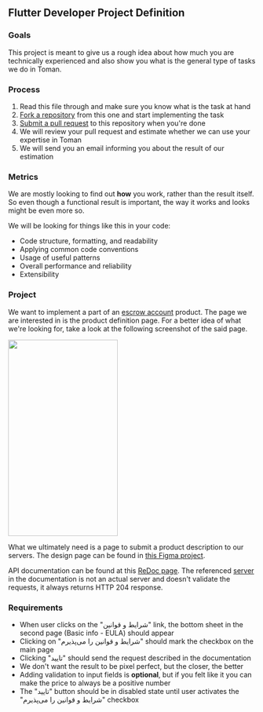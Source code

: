 ## Flutter Developer Project Definition

### Goals
This project is meant to give us a rough idea about how much you are technically experienced and also show you what is the general type of tasks we do in Toman.

### Process
1. Read this file through and make sure you know what is the task at hand
1. [Fork a repository](https://docs.github.com/en/get-started/quickstart/fork-a-repo#forking-a-repository) from this one and start implementing the task
1. [Submit a pull request](https://docs.github.com/en/pull-requests/collaborating-with-pull-requests/proposing-changes-to-your-work-with-pull-requests/creating-a-pull-request-from-a-fork) to this repository when you're done
1. We will review your pull request and estimate whether we can use your expertise in Toman
1. We will send you an email informing you about the result of our estimation

### Metrics
We are mostly looking to find out **how** you work, rather than the result itself. So even though a functional result is important, the way it works and looks might be even more so.

We will be looking for things like this in your code:

- Code structure, formatting, and readability
- Applying common code conventions
- Usage of useful patterns
- Overall performance and reliability
- Extensibility

### Project
We want to implement a part of an [escrow account](https://en.wikipedia.org/wiki/Escrow) product. The page we are interested in is the product definition page.
For a better idea of what we're looking for, take a look at the following screenshot of the said page.

<img src="https://github.com/toman-pay/interview-projects/raw/main/frontend-flutter.png" width="223" height="400">

What we ultimately need is a page to submit a product description to our servers.
The design page can be found in [this Figma project](https://www.figma.com/file/jniwhCb5f7VEVQGrOkLOMe/Frontend-Project?node-id=0%3A1).

API documentation can be found at this [ReDoc page](https://redocly.github.io/redoc/?url=https://raw.githubusercontent.com/toman-pay/interview-projects/main/front-api-specification.json).
The referenced [server](https://run.mocky.io/v3/d1055cef-c469-49ed-835f-3a55d06f86f1) in the documentation is not an actual server and doesn't validate the requests, it always returns HTTP 204 response.

### Requirements

- When user clicks on the "شرایط و قوانین" link, the bottom sheet in the second page (Basic info - EULA) should appear
- Clicking on "شرایط و قوانین را می‌پذیرم" should mark the checkbox on the main page
- Clicking "تایید" should send the request described in the documentation
- We don't want the result to be pixel perfect, but the closer, the better
- Adding validation to input fields is **optional**, but if you felt like it you can make the price to always be a positive number
- The "تایید" button should be in disabled state until user activates the "شرایط و قوانین را می‌پذیرم" checkbox
